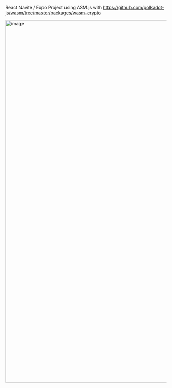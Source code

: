 React Navite / Expo Project using ASM.js with https://github.com/polkadot-js/wasm/tree/master/packages/wasm-crypto

<img width="1131" alt="image" src="https://user-images.githubusercontent.com/2502947/212397579-407c21c8-7070-4624-9600-e24e2435fcae.png">
